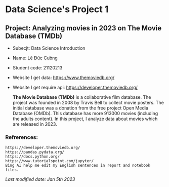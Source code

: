 # Data Science's Project 1

## Project: Analyzing movies in 2023 on The Movie Database (TMDb)

- Subecjt: Data Science Introduction 
- Name: Lê Đức Cường
- Student code: 21120213
- Website I get data: https://www.themoviedb.org/
- Website I get require api: https://developer.themoviedb.org/

    **The Movie Database (TMDb)** is a collaborative film database. The project was founded in 2008 by Travis Bell to collect movie posters. The initial database was a donation from the free project Open Media Database (OMDb). This database has more 913000 movies (including the adults content). In this project, I analyze data about movies which are released in 2023.





### Refrerences:
    https://developer.themoviedb.org/
    https://pandas.pydata.org/
    https://docs.python.org/
    https://www.tutorialspoint.com/jupyter/
    Bing AI help me edit my English sentences in report and notebook files.
*Last modified date: Jan 5th 2023*
